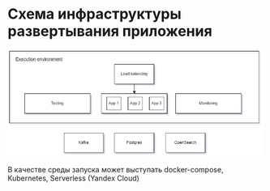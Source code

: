 # Схема инфраструктуры развертывания приложения

![Infrastructure](./img/deployment-infrastructure.png)

В качестве среды запуска может выступать docker-compose, Kubernetes, Serverless (Yandex Cloud)
